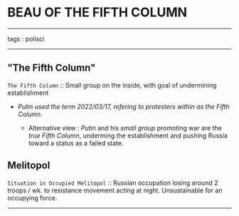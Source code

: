 # BEAU OF THE FIFTH COLUMN

---
tags : polisci

---

## "The Fifth Column"

   `The Fifth Column` :: Small group on the inside, with goal of undermining establishment

- *Putin used the term 2022/03/17, refering to protesters within as the Fifth Column.*

  - Alternative view : _Putin_ and his _small group_ promoting war are the _true Fifth Column_, underming the establishment and pushing Russia toward a status as a failed state.




## Melitopol

  `Situation in Occupied Melitopol` :: Russian occupation losing around 2 troops / wk. to resistance movement acting at night. Unsustainable for an occupying force.

---

